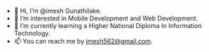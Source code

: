 - 👋 Hi, I’m @imesh Gunathilake.
- 👀 I’m interested in Mobile Development and Web Development.
- 🌱 I’m currently learning a Higher National Diploma In Information Technology.
- 📫 You can reach me by imesh562@gmail.com.

<!---
imesh562/imesh562 is a ✨ special ✨ repository because its `README.md` (this file) appears on your GitHub profile.
You can click the Preview link to take a look at your changes.
--->
